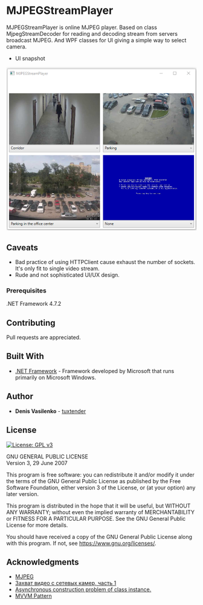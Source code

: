 # MJPEGStreamPlayer

MJPEGStreamPlayer is online MJPEG player. Based on class MjpegStreamDecoder for reading and decoding stream from servers broadcast MJPEG. And WPF classes for UI giving a simple way to select camera. 

* UI snapshot


 ![Image](Docs/Screenshot.png "UI")

Caveats
-------
* Bad practice of using HTTPClient cause exhaust the number of sockets. It's only fit to single video stream.
* Rude and not sophisticated UI/UX design.


### Prerequisites

.NET Framework 4.7.2

## Contributing

Pull requests are appreciated.

## Built With

* [.NET Framework](https://docs.microsoft.com/en-us/dotnet/framework/) - Framework developed by Microsoft that runs primarily on Microsoft Windows.

## Author

* **Denis Vasilenko** -  [tuxtender](https://github.com/tuxtender)


## License 

[![License: GPL v3](https://img.shields.io/badge/License-GPL%20v3-blue.svg)](https://www.gnu.org/licenses/gpl-3.0)

GNU GENERAL PUBLIC LICENSE  
Version 3, 29 June 2007

This program is free software: you can redistribute it and/or modify
it under the terms of the GNU General Public License as published by
the Free Software Foundation, either version 3 of the License, or
(at your option) any later version.

This program is distributed in the hope that it will be useful,
but WITHOUT ANY WARRANTY; without even the implied warranty of
MERCHANTABILITY or FITNESS FOR A PARTICULAR PURPOSE.  See the
GNU General Public License for more details.

You should have received a copy of the GNU General Public License
along with this program.  If not, see <https://www.gnu.org/licenses/>.

## Acknowledgments
* [MJPEG](https://en.wikipedia.org/wiki/Motion_JPEG)
* [Захват видео с сетевых камер, часть 1](https://habr.com/ru/post/115808/)
* [Asynchronous construction problem of class instance.](https://blog.stephencleary.com/2013/01/async-oop-2-constructors.html)
* [MVVM Pattern](https://www.codeproject.com/Articles/278901/MVVM-Pattern-Made-Simple])
